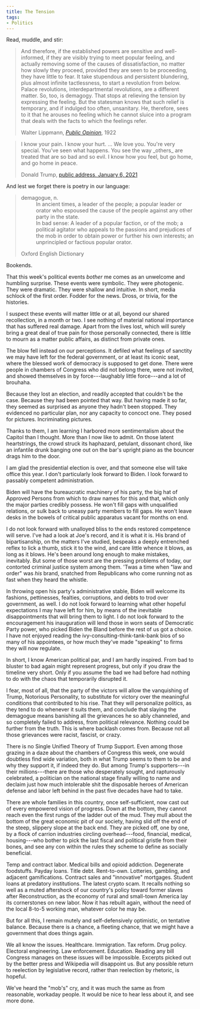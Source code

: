 ```yaml
---
title: The Tension
tags:
- Politics
---
```


Read, muddle, and stir:

<blockquote>
<p markdown="1">And therefore, if the established powers are sensitive and well-informed, if they are visibly trying to meet popular feeling, and actually removing some of the causes of dissatisfaction, no matter how slowly they proceed, provided they are seen to be proceeding, they have little to fear.  It take stupendous and persistent blundering, plus almost infinite tactlessness, to start a revolution from below.  Palace revolutions, interdepartmental revolutions, are a different matter.  So, too, is demagogy.  That stops at relieving the tension by expressing the feeling.  But the statesman knows that such relief is temporary, and if indulged too often, unsanitary.  He, therefore, sees to it that he arouses no feeling which he cannot sluice into a program that deals with the facts to which the feelings refer.</p>
<footer>Walter Lippmann, <a href="https://en.wikipedia.org/wiki/Public_Opinion_(book)"><em>Public Opinion</em></a>, 1922</footer>
</blockquote>

<blockquote>
<p markdown="1">I know your pain.  I know your hurt. ... We love you.  You're very special.  You've seen what happens.  You see the way _others_ are treated that are so bad and so evil.  I know how you feel, but go home, and go home in peace.</p>
<!--  We had an election that was stolen from us.  It was a <em>landslide</em> election, and everyone knows it, especially the other side.  But you have to go home now.  We have to have peace.  We have to respect our great people in law and order.  We don't want anybody hurt.--> <!--<p markdown="1">It's a very tough period of time.  There's never been a time like this, where such a thing happened, where they could take it away, from all of us, from me, from you, from our country.  This was a fraudulent election, but we can't play into the hands of these people.  We have to have peace.  So go home.</p>-->
<footer>Donald Trump, <a href="https://www.youtube.com/watch?v=2AeI6Mv0ALg">public address, January 6, 2021</a></footer>
</blockquote>

And lest we forget there is poetry in our language:

<blockquote>
<dl>
  <dt>demagogue, n.</dt>
  <dd>In ancient times, a leader of the people; a popular leader or orator who espoused the cause of the people against any other party in the state.</dd>
  <dd>In bad sense: A leader of a popular faction, or of the mob; a political agitator who appeals to the passions and prejudices of the mob in order to obtain power or further his own interests; an unprincipled or factious popular orator.</dd>
</dl>
<footer>Oxford English Dictionary</footer>
</blockquote>

Bookends.

That this week's political events _bother_ me comes as an unwelcome and humbling surprise.  These events were symbolic.  They were photogenic.  They were dramatic.  They were shallow and intuitive.  In short, media schlock of the first order.  Fodder for the news.  Dross, or trivia, for the histories.

I suspect these events will matter little or at all, beyond our shared recollection, in a month or two.  I see nothing of material national importance that has suffered real damage.  Apart from the lives lost, which will surely bring a great deal of true pain for those personally connected, there is little to mourn as a matter public affairs, as distinct from private ones.

The blow fell instead on our perceptions.  It defiled what feelings of sanctity we may have left for the federal government, or at least its iconic seat, where the blessed work of democracy is supposed to get done.  There were people in chambers of Congress who did not belong there, were not invited, and showed themselves in by force---laughably little force---and a lot of brouhaha.

Because they lost an election, and readily accepted that couldn't be the case.  Because they had been pointed that way.  But having made it so far, they seemed as surprised as anyone they hadn't been stopped.  They evidenced no particular plan, nor any capacity to concoct one.  They posed for pictures.  Incriminating pictures.

Thanks to them, I am learning I harbored more sentimentalism about the Capitol than I thought.  More than I now like to admit.  On those latent heartstrings, the crowd struck its haphazard, petulant, dissonant chord, like an infantile drunk banging one out on the bar's upright piano as the bouncer drags him to the door.

I am glad the presidential election is over, and that someone else will take office this year.  I don't particularly look forward to Biden.  I look forward to passably competent administration.

Biden will have the bureaucratic machinery of his party, the big hat of Approved Persons from which to draw names for this and that, which only the major parties credibly possess.  He won't fill gaps with unqualified relations, or sulk back to uneasy party members to fill gaps.  He won't leave desks in the bowels of critical public apparatus vacant for months on end.

I do not look forward with unalloyed bliss to the ends restored competence will serve.  I've had a look at Joe's record, and it is what it is.  His brand of bipartisanship, on the matters I've studied, bespeaks a deeply entrenched reflex to lick a thumb, stick it to the wind, and care little whence it blows, as long as it blows.  He's been around long enough to make mistakes, inevitably.  But some of those worst are the pressing problems of today, our contorted criminal justice system among them.  'Twas a time when "law and order" was _his_ brand, snatched from Republicans who come running not as fast when they heard the whistle.

In throwing open his party's administrative stable, Biden will welcome its fashions, pettinesses, fealties, corruptions, and debts to trod over government, as well.  I do not look forward to learning what other hopeful expectations I may have left for him, by means of the inevitable disappointments that will bring them to light.  I do not look forward to the encouragement his inauguration will lend those in worn seats of Democratic Party power, who picked Biden the Bland before the rest of us got a choice.  I have not enjoyed reading the ivy-consulting-think-tank-bank bios of so many of his appointees, or how much they've made "speaking" to firms they will now regulate.

In short, I know American political par, and I am hardly inspired.  From bad to bluster to bad again might represent progress, but only if you draw the timeline very short.  Only if you assume the bad we had before had nothing to do with the chaos that temporarily disrupted it.

I fear, most of all, that the party of the victors will allow the vanquishing of Trump, Notorious Personality, to substitute for victory over the meaningful conditions that contributed to his rise.  That they will personalize politics, as they tend to do whenever it suits them, and conclude that slaying the demagogue means banishing all the grievances he so ably channeled, and so completely failed to address, from political relevance.  Nothing could be further from the truth.  This is where backlash comes from.  Because not all those grievances were racist, fascist, or crazy.

There is no Single Unified Theory of Trump Support.  Even among those grazing in a daze about the chambers of Congress this week, one would doubtless find wide variation, both in what Trump seems to them to be and why they support it, if indeed they do.  But among Trump's supporters---in their millions---there are those who desperately sought, and rapturously celebrated, a politician on the national stage finally willing to name and declaim just how much intolerable shit the disposable heroes of American defense and labor left behind in the past five decades have had to take.

There are whole families in this country, once self-sufficient, now cast out of every empowered vision of progress.  Down at the bottom, they cannot reach even the first rungs of the ladder out of the mud.  They mull about the bottom of the great economic pit of our society, having slid off the end of the steep, slippery slope at the back end.  They are picked off, one by one, by a flock of carrion industries circling overhead---food, financial, medical, housing---who bother to pick the last fiscal and political gristle from their bones, and see any con within the rules they scheme to define as socially beneficial.

Temp and contract labor.  Medical bills and opioid addiction.  Degenerate foodstuffs.  Payday loans.  Title debt.  Rent-to-own.  Lotteries, gambling, and adjacent gamifications.  Contract sales and "innovative" mortgages.  Student loans at predatory institutions.  The latest crypto scam.  It recalls nothing so well as a muted aftershock of our country's policy toward former slaves after Reconstruction, as the economy of rural and small-town America lay its cornerstones on new labor.  Now it has rebuilt again, without the need of the local 8-to-5 working man, whatever color he may be.

But for all this, I remain mutely and self-defensively optimistic, on tentative balance.  Because there is a chance, a fleeting chance, that we might have a government that does things again.

We all know the issues.  Healthcare.  Immigration.  Tax reform.  Drug policy.  Electoral engineering.  Law enforcement.  Education.  Reading any bill Congress manages on these issues will be impossible.  Excerpts picked out by the better press and Wikipedia will disappoint us.  But any possible return to reelection by legislative record, rather than reelection by rhetoric, is hopeful.

We've heard the "mob's" cry, and it was much the same as from reasonable, workaday people.  It would be nice to hear less about it, and see more done.

